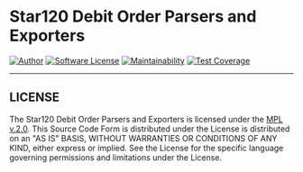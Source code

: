 # Star120 Debit Order Parsers and Exporters

[![Author](http://img.shields.io/badge/author-@jacques-blue.svg?style=flat-square)](https://twitter.com/jacques)
[![Software License](https://img.shields.io/badge/license-MPLv2-brightgreen.svg?style=flat-square)](LICENSE)
[![Maintainability](https://api.codeclimate.com/v1/badges/becc8ebb753ce39c7677/maintainability)](https://codeclimate.com/github/jacques/php-star120/maintainability)
[![Test Coverage](https://api.codeclimate.com/v1/badges/becc8ebb753ce39c7677/test_coverage)](https://codeclimate.com/github/jacques/php-star120/test_coverage)

---

## LICENSE

The Star120 Debit Order Parsers and Exporters is licensed under the [MPL v.2.0](LICENSE).
This Source Code Form is distributed under the License is distributed
on an "AS IS" BASIS, WITHOUT WARRANTIES OR CONDITIONS OF ANY KIND,
either express or implied. See the License for the specific language
governing permissions and limitations under the License.
